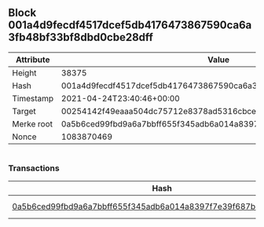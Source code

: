 ## Block 001a4d9fecdf4517dcef5db4176473867590ca6a3fb48bf33bf8dbd0cbe28dff

Attribute | Value
--- | ---
Height | 38375
Hash | 001a4d9fecdf4517dcef5db4176473867590ca6a3fb48bf33bf8dbd0cbe28dff
Timestamp | 2021-04-24T23:40:46+00:00
Target | 00254142f49eaaa504dc75712e8378ad5316cbcead634704b3734b6271167cc4
Merke root | 0a5b6ced99fbd9a6a7bbff655f345adb6a014a8397f7e39f687bef3b09be2cd8
Nonce | 1083870469

```

```

### Transactions

Hash | Amount
--- | ---
[0a5b6ced99fbd9a6a7bbff655f345adb6a014a8397f7e39f687bef3b09be2cd8](0a5b6ced99fbd9a6a7bbff655f345adb6a014a8397f7e39f687bef3b09be2cd8.md) | 10.00000000 SKEPTI 
